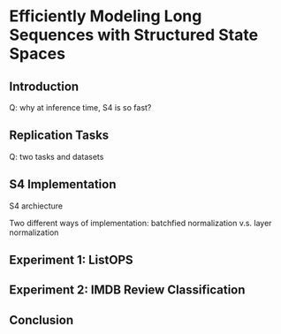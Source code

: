 # Efficiently Modeling Long Sequences with Structured State Spaces

## Introduction

Q: why at inference time, S4 is so fast?

## Replication Tasks

Q: two tasks and datasets

## S4 Implementation

S4 archiecture

Two different ways of implementation: batchfied normalization v.s. layer normalization


## Experiment 1: ListOPS

## Experiment 2: IMDB Review Classification

## Conclusion
